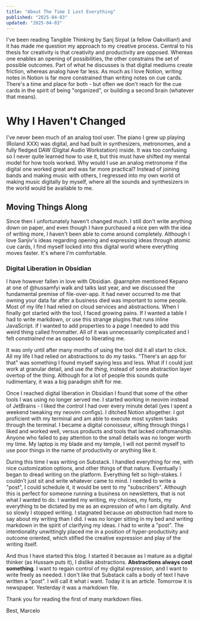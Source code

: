 ```yaml
---
title: "About The Time I Lost Everything"
published: "2025-04-03"
updated: "2025-04-03"
---
```

I've been reading Tangible Thinking by Sanj Sirpal (a fellow Oakvillian!) and it has made me question my approach to my creative process. Central to his thesis for creativity is that creativity and productivity are opposed. Whereas one enables an opening of possibilities, the other constrains the set of possible outcomes. Part of what he discusses is that digital mediums create friction, whereas analog have far less. As much as I love Notion, writing notes in Notion is far more constrained than writing notes on cue cards. There's a time and place for both - but often we don't reach for the cue cards in the spirit of being "organized", or building a second brain (whatever that means).

# Why I Haven't Changed

I've never been much of an analog tool user. The piano I grew up playing (Roland XXX) was digital, and had built in synthesizers, metronomes, and a fully fledged DAW (Digital Audio Workstation) inside. It was too confusing so I never quite learned how to use it, but this must have shifted my mental model for how tools worked. Why would I use an analog metronome if the digital one worked great and was far more practical? Instead of joining bands and making music with others, I regressed into my own world of making music digitally by myself, where all the sounds and synthesizers in the world would be available to me.

## Moving Things Along

Since then I unfortunately haven't changed much. I still don't write anything down on paper, and even though I have purchased a nice pen with the idea of writing more, I haven't been able to come around completely. Although I love Sanjiv's ideas regarding opening and expressing ideas through atomic cue cards, I find myself locked into this digital world where everything moves faster. It's where I'm comfortable.

### Digital Liberation in Obsidian

I have however fallen in love with Obsidian. @aarnphm mentioned Kepano at one of @hussamfyi walk and talks last year, and we discussed the fundamental premise of file-over-app. It had never occurred to me that owning your data far after a business died was important to some people. Most of my life I had relied on cloud services and abstractions. When I finally got started with the tool, I faced growing pains. If I wanted a table I had to write markdown, or use this strange plugins that runs inline JavaScript. if I wanted to add properties to a page I needed to add this weird thing called fronmatter. All of it was unnecessarily complicated and I felt *constrained* me as opposed to liberating me. 

It was only until after many months of using the tool did it all start to click. All my life I had relied on abstractions to do my tasks. "There's an app for that" was something I found myself saying less and less. What if I could just work at granular detail, and use *the thing*, instead of some abstraction layer overtop of the thing. Although for a lot of people this sounds quite rudimentary, it was a big paradigm shift for me.

Once I reached digital liberation in Obsidian I found that some of the other tools I was using no longer served me. I started working in neovim instead of JetBrains - I liked the control I had over every minute detail (yes I spent a weekend tweaking my neovim configs). I ditched Notion altogether. I got proficient with my terminal and am able to execute most system tasks through the terminal. I became a digital conoisseur, sifting through things I liked and worked well, versus products and tools that lacked craftsmanship. Anyone who failed to pay attention to the small details was no longer worth my time. My laptop is my blade and my temple, I will not permit myself to use poor things in the name of productivity or anything like it.

During this time I was writing on Substack. I handled everything for me, with nice customization options, and other things of that nature. Eventually I began to dread writing on the platform. Everything felt so high-stakes. I couldn't just sit and write whatever came to mind. I needed to write a "post", I could schedule it, it would be sent to my "subscribers". Although this is perfect for someone running a business on newsletters, that is not what I wanted to do. I wanted my writing, my choices, my fonts, my everything to be dictated by me as an expression of who I am digitally. And so slowly I stopped writing. I stagnated because *an abstraction* had more to say about my writing than I did. I was no longer sitting in my bed and writing markdown in the spirit of clarifying my ideas. I had to write a "post". The intentionality unwittingly placed me in a position of hyper-productivity and outcome oriented, which stifled the creative expression and play of the writing itself.

And thus I have started this blog. I started it because as I mature as a digital thinker (as Hussam puts it), I dislike abstractions. **Abstractions always cost something**. I want to regain control of my digital expression, and I want to write freely as needed. I don't like that Substack calls a body of text I have written a "post". I will call it what i want. Today it is an article. Tomorrow it is newspaper. Yesterday it was a markdown file.

Thank you for reading the first of many markdown files. 

Best,
Marcelo
